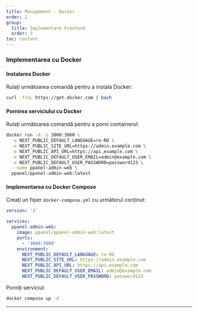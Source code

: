 ```yaml
---
title: Management - Docker
order: 2
group: 
  title: Implementare Frontend
  order: 3
toc: content
---
```


### Implementarea cu Docker

#### Instalarea Docker

Rulați următoarea comandă pentru a instala Docker:

```bash
curl -fsSL https://get.docker.com | bash
```

#### Pornirea serviciului cu Docker

Rulați următoarea comandă pentru a porni containerul:

```bash
docker run -d -p 3000:3000 \
  -e NEXT_PUBLIC_DEFAULT_LANGUAGE=ro-RO \
  -e NEXT_PUBLIC_SITE_URL=https://admin.example.com \
  -e NEXT_PUBLIC_API_URL=https://api.example.com \
  -e NEXT_PUBLIC_DEFAULT_USER_EMAIL=admin@example.com \
  -e NEXT_PUBLIC_DEFAULT_USER_PASSWORD=password123 \
  --name ppanel-admin-web \
  ppanel/ppanel-admin-web:latest
```

#### Implementarea cu Docker Compose

Creați un fișier `docker-compose.yml` cu următorul conținut:

```yaml
version: '3'

services:
  ppanel-admin-web:
    image: ppanel/ppanel-admin-web:latest
    ports:
      - '3000:3000'
    environment:
      NEXT_PUBLIC_DEFAULT_LANGUAGE: ro-RO
      NEXT_PUBLIC_SITE_URL: https://admin.example.com
      NEXT_PUBLIC_API_URL: https://api.example.com
      NEXT_PUBLIC_DEFAULT_USER_EMAIL: admin@example.com
      NEXT_PUBLIC_DEFAULT_USER_PASSWORD: password123
```

Porniți serviciul:

```bash
docker compose up -d
```

---

